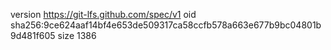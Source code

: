 version https://git-lfs.github.com/spec/v1
oid sha256:9ce624aaf14bf4e653de509317ca58ccfb578a663e677b9bc04801b9d481f605
size 1386
